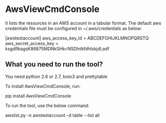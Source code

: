 AwsViewCmdConsole
=================

It lists the resources in an AWS account in a tabular format. The default aws credentials file must be configured
in ~/.aws/credentials as below:

[awstestaccount]
aws_access_key_id = ABCDEFGHIJKLMNOPQRSTQ
aws_secret_access_key = ksgdflkagsK86875MDNkSHk<NSDlnlkfdhlskjdl;adf


What you need to run the tool?
-----------------------------

You need python 2.6 or 2.7, boto3 and prettytable

To install AwsViewCmdConsole, run:

pip install AwsViewCmdConsole

To run the tool, use the below command:

awslist.py -n awstestaccount -d table --list all